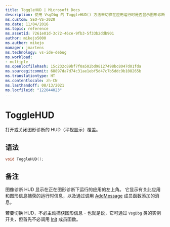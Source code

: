 ```yaml
---
title: ToggleHUD | Microsoft Docs
description: 使用 VsgDbg 的 ToggleHUD() 方法来切换在应用运行时是否显示图形诊断平视显示 (HUD)。
ms.custom: SEO-VS-2020
ms.date: 11/04/2016
ms.topic: reference
ms.assetid: 7261e01d-3c72-46ce-9fb3-5f33b2ddb901
author: mikejo5000
ms.author: mikejo
manager: jmartens
ms.technology: vs-ide-debug
ms.workload:
- multiple
ms.openlocfilehash: 15c232c89bf7f0a502bd98127498bc8047d01fda
ms.sourcegitcommit: 68897da7d74c31ae1ebf5d47c7b5ddc9b108265b
ms.translationtype: HT
ms.contentlocale: zh-CN
ms.lasthandoff: 08/13/2021
ms.locfileid: "122044023"
---
```

# <a name="togglehud"></a>ToggleHUD
打开或关闭图形诊断的 HUD（平视显示）覆盖。

## <a name="syntax"></a>语法

```C++
void ToggleHUD();
```

## <a name="remarks"></a>备注
 图像诊断 HUD 显示在正在图形诊断下运行的应用的左上角。 它显示有关此应用和图形信息捕获的运行时信息，以及通过调用 [AddMessage](addmessage.md) 成员函数添加的消息。

 若要切换 HUD，不必主动捕获图形信息 - 也就是说，它可通过 `VsgDbg` 类的实例开关，但首先不必调用 [Init](init.md) 成员函数。